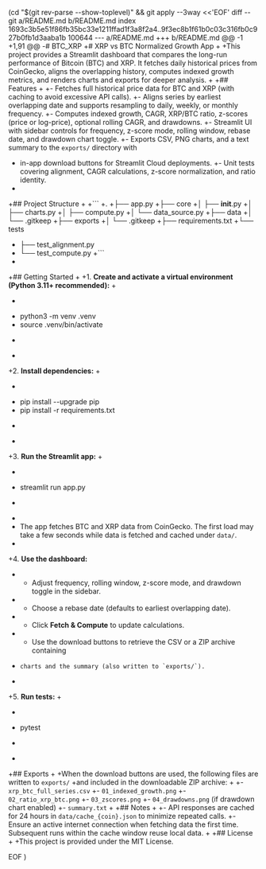  (cd "$(git rev-parse --show-toplevel)" && git apply --3way <<'EOF' 
diff --git a/README.md b/README.md
index 1693c3b5e51f86fb35bc33e1211ffad1f3a8f2a4..9f3ec8b1f61b0c03c316fb0c927b0fb1d3aaba1b 100644
--- a/README.md
+++ b/README.md
@@ -1 +1,91 @@
-# BTC_XRP
+# XRP vs BTC Normalized Growth App
+
+This project provides a Streamlit dashboard that compares the long-run performance of Bitcoin (BTC) and XRP. It fetches daily historical prices from CoinGecko, aligns the overlapping history, computes indexed growth metrics, and renders charts and exports for deeper analysis.
+
+## Features
+
+- Fetches full historical price data for BTC and XRP (with caching to avoid excessive API calls).
+- Aligns series by earliest overlapping date and supports resampling to daily, weekly, or monthly frequency.
+- Computes indexed growth, CAGR, XRP/BTC ratio, z-scores (price or log-price), optional rolling CAGR, and drawdowns.
+- Streamlit UI with sidebar controls for frequency, z-score mode, rolling window, rebase date, and drawdown chart toggle.
+- Exports CSV, PNG charts, and a text summary to the `exports/` directory with
+  in-app download buttons for Streamlit Cloud deployments.
+- Unit tests covering alignment, CAGR calculations, z-score normalization, and ratio identity.
+
+## Project Structure
+
+```
+.
+├── app.py
+├── core
+│   ├── __init__.py
+│   ├── charts.py
+│   ├── compute.py
+│   └── data_source.py
+├── data
+│   └── .gitkeep
+├── exports
+│   └── .gitkeep
+├── requirements.txt
+└── tests
+    ├── test_alignment.py
+    └── test_compute.py
+```
+
+## Getting Started
+
+1. **Create and activate a virtual environment (Python 3.11+ recommended):**
+
+   ```bash
+   python3 -m venv .venv
+   source .venv/bin/activate
+   ```
+
+2. **Install dependencies:**
+
+   ```bash
+   pip install --upgrade pip
+   pip install -r requirements.txt
+   ```
+
+3. **Run the Streamlit app:**
+
+   ```bash
+   streamlit run app.py
+   ```
+
+   The app fetches BTC and XRP data from CoinGecko. The first load may take a few seconds while data is fetched and cached under `data/`.
+
+4. **Use the dashboard:**
+   - Adjust frequency, rolling window, z-score mode, and drawdown toggle in the sidebar.
+   - Choose a rebase date (defaults to earliest overlapping date).
+   - Click **Fetch & Compute** to update calculations.
+   - Use the download buttons to retrieve the CSV or a ZIP archive containing
+     charts and the summary (also written to `exports/`).
+
+5. **Run tests:**
+
+   ```bash
+   pytest
+   ```
+
+## Exports
+
+When the download buttons are used, the following files are written to `exports/`
+and included in the downloadable ZIP archive:
+
+- `xrp_btc_full_series.csv`
+- `01_indexed_growth.png`
+- `02_ratio_xrp_btc.png`
+- `03_zscores.png`
+- `04_drawdowns.png` (if drawdown chart enabled)
+- `summary.txt`
+
+## Notes
+
+- API responses are cached for 24 hours in `data/cache_{coin}.json` to minimize repeated calls.
+- Ensure an active internet connection when fetching data the first time. Subsequent runs within the cache window reuse local data.
+
+## License
+
+This project is provided under the MIT License.
 
EOF
)

